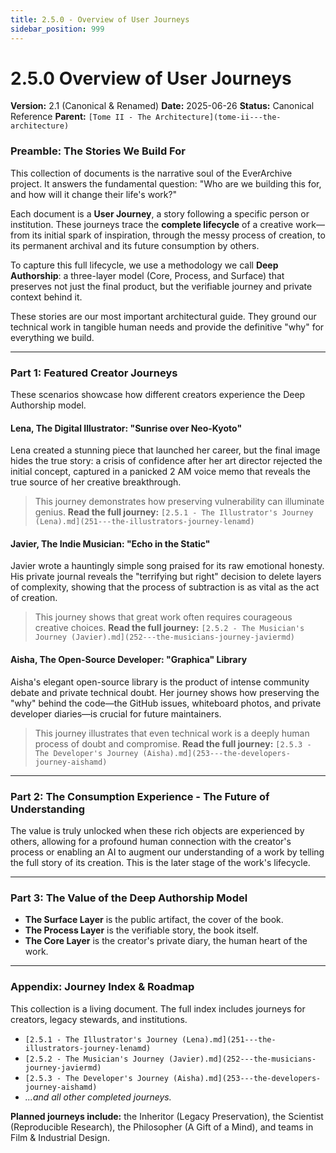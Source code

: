 ```yaml
---
title: 2.5.0 - Overview of User Journeys
sidebar_position: 999
---
```


# 2.5.0 Overview of User Journeys
**Version:** 2.1 (Canonical & Renamed)
**Date:** 2025-06-26
**Status:** Canonical Reference
**Parent:** `[Tome II - The Architecture](tome-ii---the-architecture)`

### **Preamble: The Stories We Build For**
This collection of documents is the narrative soul of the EverArchive project. It answers the fundamental question: "Who are we building this for, and how will it change their life's work?"

Each document is a **User Journey**, a story following a specific person or institution. These journeys trace the **complete lifecycle** of a creative work—from its initial spark of inspiration, through the messy process of creation, to its permanent archival and its future consumption by others.

To capture this full lifecycle, we use a methodology we call **Deep Authorship**: a three-layer model (Core, Process, and Surface) that preserves not just the final product, but the verifiable journey and private context behind it.

These stories are our most important architectural guide. They ground our technical work in tangible human needs and provide the definitive "why" for everything we build.

---
### **Part 1: Featured Creator Journeys**
These scenarios showcase how different creators experience the Deep Authorship model.

#### **Lena, The Digital Illustrator: "Sunrise over Neo-Kyoto"**
Lena created a stunning piece that launched her career, but the final image hides the true story: a crisis of confidence after her art director rejected the initial concept, captured in a panicked 2 AM voice memo that reveals the true source of her creative breakthrough.
> This journey demonstrates how preserving vulnerability can illuminate genius.
> **Read the full journey:** `[2.5.1 - The Illustrator's Journey (Lena).md](251---the-illustrators-journey-lenamd)`

#### **Javier, The Indie Musician: "Echo in the Static"**
Javier wrote a hauntingly simple song praised for its raw emotional honesty. His private journal reveals the "terrifying but right" decision to delete layers of complexity, showing that the process of subtraction is as vital as the act of creation.
> This journey shows that great work often requires courageous creative choices.
> **Read the full journey:** `[2.5.2 - The Musician's Journey (Javier).md](252---the-musicians-journey-javiermd)`

#### **Aisha, The Open-Source Developer: "Graphica" Library**
Aisha's elegant open-source library is the product of intense community debate and private technical doubt. Her journey shows how preserving the "why" behind the code—the GitHub issues, whiteboard photos, and private developer diaries—is crucial for future maintainers.
> This journey illustrates that even technical work is a deeply human process of doubt and compromise.
> **Read the full journey:** `[2.5.3 - The Developer's Journey (Aisha).md](253---the-developers-journey-aishamd)`

---
### **Part 2: The Consumption Experience - The Future of Understanding**
The value is truly unlocked when these rich objects are experienced by others, allowing for a profound human connection with the creator's process or enabling an AI to augment our understanding of a work by telling the full story of its creation. This is the later stage of the work's lifecycle.

---
### **Part 3: The Value of the Deep Authorship Model**
*   **The Surface Layer** is the public artifact, the cover of the book.
*   **The Process Layer** is the verifiable story, the book itself.
*   **The Core Layer** is the creator's private diary, the human heart of the work.

---
### **Appendix: Journey Index & Roadmap**
This collection is a living document. The full index includes journeys for creators, legacy stewards, and institutions.

*   `[2.5.1 - The Illustrator's Journey (Lena).md](251---the-illustrators-journey-lenamd)`
*   `[2.5.2 - The Musician's Journey (Javier).md](252---the-musicians-journey-javiermd)`
*   `[2.5.3 - The Developer's Journey (Aisha).md](253---the-developers-journey-aishamd)`
*   *...and all other completed journeys.*

**Planned journeys include:** the Inheritor (Legacy Preservation), the Scientist (Reproducible Research), the Philosopher (A Gift of a Mind), and teams in Film & Industrial Design.